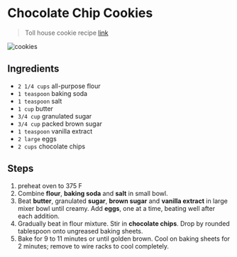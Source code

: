 # Chocolate Chip Cookies

> Toll house cookie recipe [link](https://www.verybestbaking.com/toll-house/recipes/original-nestle-toll-house-chocolate-chip-cookies/)

![cookies](images/cookies.jpg)

## Ingredients

- `2 1/4 cups` all-purpose flour
- `1 teaspoon` baking soda
- `1 teaspoon` salt
- `1 cup` butter
- `3/4 cup` granulated sugar
- `3/4 cup` packed brown sugar
- `1 teaspoon` vanilla extract
- `2 large` eggs
- `2 cups` chocolate chips

## Steps

1. preheat oven to 375 F
2. Combine **flour**, **baking soda** and **salt** in small bowl. 
3. Beat **butter**, granulated **sugar**, **brown sugar** and **vanilla extract** in large mixer bowl until creamy. Add **eggs**, one at a time, beating well after each addition. 
4. Gradually beat in flour mixture. Stir in **chocolate chips**. Drop by rounded tablespoon onto ungreased baking sheets.
5. Bake for 9 to 11 minutes or until golden brown. Cool on baking sheets for 2 minutes; remove to wire racks to cool completely.
